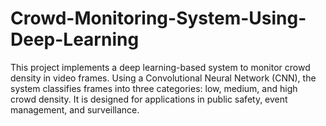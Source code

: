 # Crowd-Monitoring-System-Using-Deep-Learning
This project implements a deep learning-based system to monitor crowd density in video frames. Using a Convolutional Neural Network (CNN), the system classifies frames into three categories: low, medium, and high crowd density. It is designed for applications in public safety, event management, and surveillance.
